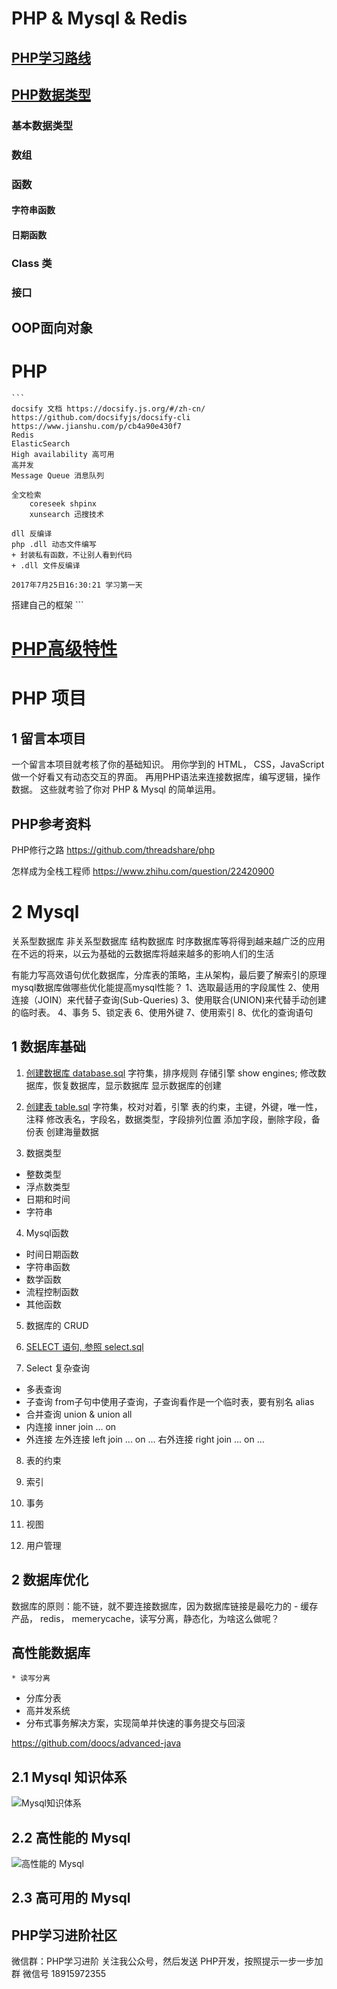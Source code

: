 # PHP & Mysql & Redis

## [PHP学习路线](php/学习路线.md)
## [PHP数据类型](php/数据类型.md)
### 基本数据类型
### 数组
### 函数
#### 字符串函数
#### 日期函数
### Class 类
### 接口

## OOP面向对象


# PHP
	```
	docsify 文档 https://docsify.js.org/#/zh-cn/
	https://github.com/docsifyjs/docsify-cli
	https://www.jianshu.com/p/cb4a90e430f7
	Redis
	ElasticSearch
	High availability 高可用
	高并发
	Message Queue 消息队列

	全文检索
		coreseek shpinx
		xunsearch 迅搜技术

	dll 反编译
	php .dll 动态文件编写
    + 封装私有函数，不让别人看到代码
    + .dll 文件反编译
    
    2017年7月25日16:30:21 学习第一天
      
  搭建自己的框架
	```



# [PHP高级特性](高级特性.md)


# PHP 项目
## 1 留言本项目
  一个留言本项目就考核了你的基础知识。
  用你学到的 HTML， CSS，JavaScript 做一个好看又有动态交互的界面。
  再用PHP语法来连接数据库，编写逻辑，操作数据。
  这些就考验了你对 PHP & Mysql 的简单运用。



## PHP参考资料
  PHP修行之路
  https://github.com/threadshare/php
  
  怎样成为全栈工程师
  https://www.zhihu.com/question/22420900




# 2 Mysql
  关系型数据库
  非关系型数据库
  结构数据库
  时序数据库等将得到越来越广泛的应用
    在不远的将来，以云为基础的云数据库将越来越多的影响人们的生活
    
  有能力写高效语句优化数据库，分库表的策略，主从架构，最后要了解索引的原理
  mysql数据库做哪些优化能提高mysql性能？
    1、选取最适用的字段属性
    2、使用连接（JOIN）来代替子查询(Sub-Queries)
    3、使用联合(UNION)来代替手动创建的临时表。
    4、事务
    5、锁定表
    6、使用外键
    7、使用索引
    8、优化的查询语句


## 1 数据库基础
1. [创建数据库 database.sql](1.创建数据库/database.sql)
  字符集，排序规则
  存储引擎 show engines;
  修改数据库，恢复数据库，显示数据库
  显示数据库的创建

2. [创建表 table.sql](2.创建表/table.sql)
  字符集，校对对着，引擎
  表的约束，主键，外键，唯一性，注释
  修改表名，字段名，数据类型，字段排列位置
  添加字段，删除字段，备份表
  创建海量数据

3. 数据类型
  * 整数类型
  * 浮点数类型
  * 日期和时间
  * 字符串

4. Mysql函数
  * 时间日期函数
  * 字符串函数
  * 数学函数
  * 流程控制函数
  * 其他函数

5. 数据库的 CRUD

6. [SELECT 语句, 参照 select.sql](select.sql)

7. Select 复杂查询
  * 多表查询
  * 子查询
    from子句中使用子查询，子查询看作是一个临时表，要有别名 alias
  * 合并查询 union & union all
  * 内连接 inner join ... on
  * 外连接
    左外连接 left join ... on ...
    右外连接 right join ... on ...

8. 表的约束

9. 索引

10. 事务

11. 视图

12. 用户管理




## 2 数据库优化
数据库的原则：能不链，就不要连接数据库，因为数据库链接是最吃力的
    - 缓存产品， redis， memerycache，读写分离，静态化，为啥这么做呢？



## 高性能数据库
	* 读写分离
  * 分库分表
  * 高并发系统
  * 分布式事务解决方案，实现简单并快速的事务提交与回滚

  https://github.com/doocs/advanced-java



## 2.1 Mysql 知识体系
![Mysql知识体系](Mysql/mysql.jpg)



## 2.2 高性能的 Mysql
![高性能的 Mysql](Mysql/高性能的Mysql.jpg)



## 2.3 高可用的 Mysql



## PHP学习进阶社区
  微信群：PHP学习进阶
  关注我公众号，然后发送 PHP开发，按照提示一步一步加群
  微信号 18915972355






